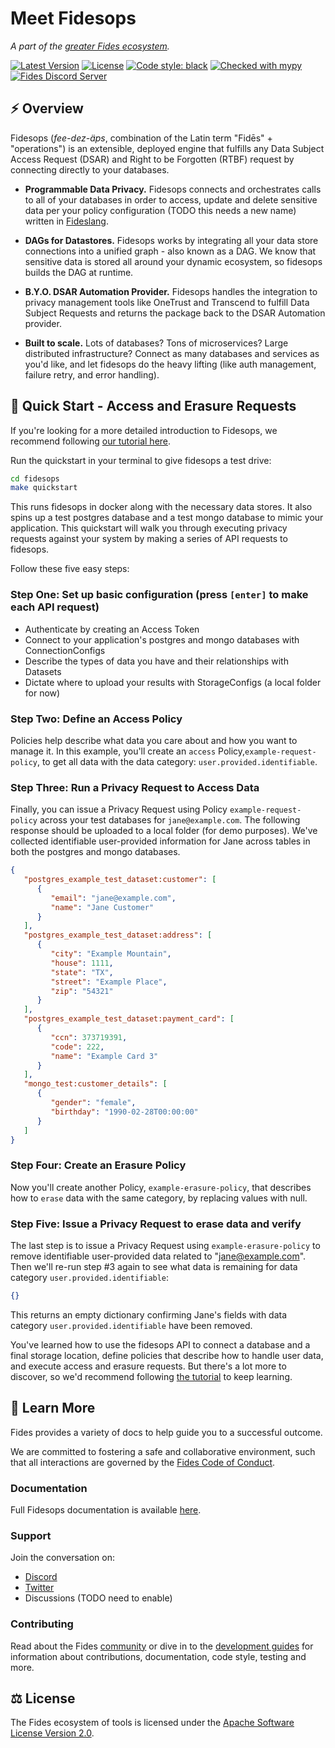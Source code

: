# Meet Fidesops

_A part of the [greater Fides ecosystem](https://github.com/ethyca/fides)._

[![Latest Version][pypi-image]][pypi-url]
[![License][license-image]][license-url]
[![Code style: black][black-image]][black-url]
[![Checked with mypy][mypy-image]][mypy-url]
[![Fides Discord Server][discord-image]][discord-url]

## :zap: Overview

Fidesops (*fee-dez-äps*, combination of the Latin term "Fidēs" + "operations") is an extensible, deployed engine that fulfills any Data Subject Access Request (DSAR) and Right to be Forgotten (RTBF) request by connecting directly to your databases.

- **Programmable Data Privacy.** Fidesops connects and orchestrates calls to all of your databases in order to access, update and delete sensitive data per your policy configuration (TODO this needs a new name) written in [Fideslang](https://github.com/ethyca/fides).

- **DAGs for Datastores.** Fidesops works by integrating all your data store connections into a unified graph - also known as a DAG. We know that sensitive data is stored all around your dynamic ecosystem, so fidesops builds the DAG at runtime.

- **B.Y.O. DSAR Automation Provider.** Fidesops handles the integration to privacy management tools like OneTrust and Transcend to fulfill Data Subject Requests and returns the package back to the DSAR Automation provider.

- **Built to scale.** Lots of databases? Tons of microservices? Large distributed infrastructure? Connect as many databases and services as you'd like, and let fidesops do the heavy lifting (like auth management, failure retry, and error handling).

## :rocket: Quick Start - Access and Erasure Requests

If you're looking for a more detailed introduction to Fidesops, we recommend following [our tutorial here](https://ethyca.github.io/fidesops/tutorial/). 

Run the quickstart in your terminal to give fidesops a test drive:

```bash
cd fidesops
make quickstart
```
This runs fidesops in docker along with the necessary data stores.  It also spins up a test postgres
database and a test mongo database to mimic your application.  This quickstart will walk you through executing privacy
requests against your system by making a series of API requests to fidesops.

Follow these five easy steps:

### Step One: Set up basic configuration (press `[enter]` to make each API request)

- Authenticate by creating an Access Token
- Connect to your application's postgres and mongo databases with ConnectionConfigs 
- Describe the types of data you have and their relationships with Datasets 
- Dictate where to upload your results with StorageConfigs (a local folder for now)

### Step Two: Define an Access Policy

Policies help describe what data you care about and how you want to manage it.  In this example, you'll create an `access` 
Policy,`example-request-policy`, to get all data with the data category: `user.provided.identifiable`.
  
### Step Three: Run a Privacy Request to Access Data

Finally, you can issue a Privacy Request using Policy `example-request-policy` across your test databases for `jane@example.com`.
The following response should be uploaded to a local folder (for demo purposes). We've collected identifiable user-provided
information for Jane across tables in both the postgres and mongo databases.

```json
{
   "postgres_example_test_dataset:customer": [
      {
         "email": "jane@example.com",
         "name": "Jane Customer"
      }
   ],
   "postgres_example_test_dataset:address": [
      {
         "city": "Example Mountain",
         "house": 1111,
         "state": "TX",
         "street": "Example Place",
         "zip": "54321"
      }
   ],
   "postgres_example_test_dataset:payment_card": [
      {
         "ccn": 373719391,
         "code": 222,
         "name": "Example Card 3"
      }
   ],
   "mongo_test:customer_details": [
      {
         "gender": "female",
         "birthday": "1990-02-28T00:00:00"
      }
   ]
}
```

### Step Four: Create an Erasure Policy

Now you'll create another Policy, `example-erasure-policy`, that describes how to `erase` data with the same category, by replacing values with null.


### Step Five: Issue a Privacy Request to erase data and verify

The last step is to issue a Privacy Request using `example-erasure-policy` to remove identifiable user-provided data 
related to "jane@example.com". Then we'll re-run step #3 again to see what data is remaining for data category `user.provided.identifiable`:

```json
{}
```
This returns an empty dictionary confirming Jane's fields with data category `user.provided.identifiable` have been removed.


You've learned how to use the fidesops API to connect a database and a final storage location, define policies that describe
how to handle user data, and execute access and erasure requests.  But there's a lot more to discover,
so we'd recommend following [the tutorial](https://ethyca.github.io/fidesops/tutorial/) to keep learning.

## :book: Learn More

Fides provides a variety of docs to help guide you to a successful outcome.

We are committed to fostering a safe and collaborative environment, such that all interactions are governed by the [Fides Code of Conduct](https://github.com/ethyca/solon/blob/main/docs/solon/docs/community/code_of_conduct.md).

### Documentation

Full Fidesops documentation is available [here](https://github.com/ethyca/solon/blob/main/docs/solon/docs/).

### Support

Join the conversation on:

- [Discord](https://discord.gg/NfWXEmCsd4)
- [Twitter](https://twitter.com/ethyca)
- Discussions (TODO need to enable)

### Contributing

Read about the Fides [community](https://github.com/ethyca/solon/blob/main/docs/solon/docs/community/github.md) or dive in to the [development guides](https://github.com/ethyca/solon/blob/main/docs/solon/docs/development/overview.md) for information about contributions, documentation, code style, testing and more.

## :balance_scale: License

The Fides ecosystem of tools is licensed under the [Apache Software License Version 2.0](https://www.apache.org/licenses/LICENSE-2.0).

[pypi-image]: https://img.shields.io/pypi/v/fidesctl.svg
[pypi-url]: https://pypi.python.org/pypi/fidesctl/
[license-image]: https://img.shields.io/:license-Apache%202-blue.svg
[license-url]: https://www.apache.org/licenses/LICENSE-2.0.txt
[black-image]: https://img.shields.io/badge/code%20style-black-000000.svg
[black-url]: https://github.com/psf/black/
[mypy-image]: http://www.mypy-lang.org/static/mypy_badge.svg
[mypy-url]: http://mypy-lang.org/
[discord-image]: https://img.shields.io/discord/730474183833813142.svg?label=&logo=discord&logoColor=ffffff&color=7389D8&labelColor=6A7EC2
[discord-url]: https://discord.gg/NfWXEmCsd4
